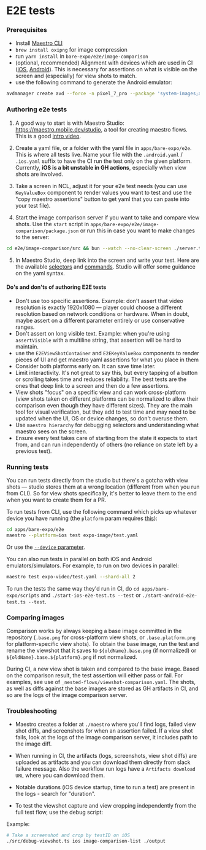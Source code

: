 # E2E tests

### Prerequisites

- Install [Maestro CLI](https://maestro.mobile.dev/docs/getting-started/installation)
- `brew install oxipng` for image compression
- run `yarn install` in `bare-expo/e2e/image-comparison`
- (optional, recommended) Alignment with devices which are used in CI ([iOS](https://github.com/expo/expo/blob/051a306ce7c5b875f7398450e5aeec2e52e313ae/apps/bare-expo/scripts/start-ios-e2e-test.ts#L18), [Android](https://github.com/expo/expo/blob/051a306ce7c5b875f7398450e5aeec2e52e313ae/.github/actions/use-android-emulator/action.yml#L48)). This is necessary for assertions on what is visible on the screen and (especially) for view shots to match.
- use the following command to generate the Android emulator:

```bash
avdmanager create avd --force -n pixel_7_pro --package 'system-images;android-36;google_apis;x86_64' --device pixel_7_pro
```

### Authoring e2e tests

1. A good way to start is with Maestro Studio: https://maestro.mobile.dev/studio, a tool for creating maestro flows. This is a good [intro video](https://www.youtube.com/watch?v=E7qwFwo_nu0&list=TLGG53BUjw5zwMAwODA5MjAyNQ).

2. Create a yaml file, or a folder with the yaml file in `apps/bare-expo/e2e`. This is where all tests live. Name your file with the `.android.yaml` / `.ios.yaml` suffix to have the CI run the test only on the given platform. Currently, **iOS is a bit unstable in GH actions**, especially when view shots are involved.

3. Take a screen in NCL, adjust it for your e2e test needs (you can use `KeyValueBox` component to render values you want to test and use the "copy maestro assertions" button to get yaml that you can paste into your test file).

4. Start the image comparison server if you want to take and compare view shots. Use the `start` script in `apps/bare-expo/e2e/image-comparison/package.json` or run this in case you want to make changes to the server:

```bash
cd e2e/image-comparison/src && bun --watch --no-clear-screen ./server.ts
```

5. In Maestro Studio, deep link into the screen and write your test. Here are the available [selectors](https://docs.maestro.dev/api-reference/selectors) and [commands](https://docs.maestro.dev/api-reference/commands). Studio will offer some guidance on the yaml syntax.

#### Do's and don'ts of authoring E2E tests

- Don't use too specific assertions. Example: don't assert that video resolution is exactly 1920x1080 — player could choose a different resolution based on network conditions or hardware. When in doubt, maybe assert on a different parameter entirely or use conservative ranges.
- Don't assert on long visible text. Example: when you're using `assertVisible` with a multiline string, that assertion will be hard to maintain.
- use the `E2EViewShotContainer` and `E2EKeyValueBox` components to render pieces of UI and get maestro yaml assertions for what you place in them
- Consider both platforms early on. It can save time later.
- Limit interactivity. It's not great to say this, but every tapping of a button or scrolling takes time and reduces reliability. The best tests are the ones that deep link to a screen and then do a few assertions.
- View shots "focus" on a specific view and can work cross-platform (view shots taken on different platforms can be normalized to allow their comparison even though they have different sizes). They are the main tool for visual verification, but they add to test time and may need to be updated when the UI, OS or device changes, so don't overuse them.
- Use `maestro hierarchy` for debugging selectors and understanding what maestro sees on the screen.
- Ensure every test takes care of starting from the state it expects to start from, and can run independently of others (no reliance on state left by a previous test).

### Running tests

You can run tests directly from the studio but there's a gotcha with view shots — studio stores them at a wrong location (different from when you run from CLI). So for view shots specifically, it's better to leave them to the end when you want to create them for a PR.

To run tests from CLI, use the following command which picks up whatever device you have running (the `platform` param requires [this](https://github.com/mobile-dev-inc/Maestro/commit/12072a4782704dd4a8d2316625e3eb2df8db5bc5)):

```bash
cd apps/bare-expo/e2e
maestro --platform=ios test expo-image/test.yaml
```

Or use the [`--device` parameter](https://docs.maestro.dev/advanced/specify-a-device#obtain-the-device-identifier).

You can also run tests in parallel on both iOS and Android emulators/simulators. For example, to run on two devices in parallel:

```bash
maestro test expo-video/test.yaml --shard-all 2
```

To run the tests the same way they'd run in CI, do `cd apps/bare-expo/scripts` and `./start-ios-e2e-test.ts --test` or `./start-android-e2e-test.ts --test`.

### Comparing images

Comparison works by always keeping a base image committed in the repository (`.base.png` for cross-platform view shots, or `.base.platform.png` for platform-specific view shots). To obtain the base image, run the test and rename the viewshot that it saves to `${oldName}.base.png` (if normalized) or `${oldName}.base.${platform}.png` if not normalized.

During CI, a new view shot is taken and compared to the base image. Based on the comparison result, the test assertion will either pass or fail. For examples, see use of `_nested-flows/viewshot-comparison.yaml`.
The shots, as well as diffs against the base images are stored as GH artifacts in CI, and so are the logs of the image comparison server.

### Troubleshooting

- Maestro creates a folder at `./maestro` where you'll find logs, failed view shot diffs, and screenshots for when an assertion failed. If a view shot fails, look at the logs of the image comparison server, it includes path to the image diff.

- When running in CI, the artifacts (logs, screenshots, view shot diffs) are uploaded as artifacts and you can download them directly from slack failure message. Also the workflow run logs have a `Artifacts download URL` where you can download them.


- Notable durations (iOS device startup, time to run a test) are present in the logs - search for "duration".

- To test the viewshot capture and view cropping independently from the full test flow, use the debug script:

Example:

```bash
# Take a screenshot and crop by testID on iOS
./src/debug-viewshot.ts ios image-comparison-list ./output
```

